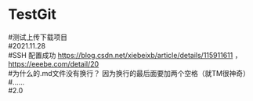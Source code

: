 # TestGit
#测试上传下载项目  
#2021.11.28  
#SSH 配置成功 https://blog.csdn.net/xiebeixb/article/details/115911611 ，https://eeebe.com/detail/20  
#为什么的.md文件没有换行？  因为换行的最后面要加两个空格（就TM很神奇）
#......  
#2.0   
